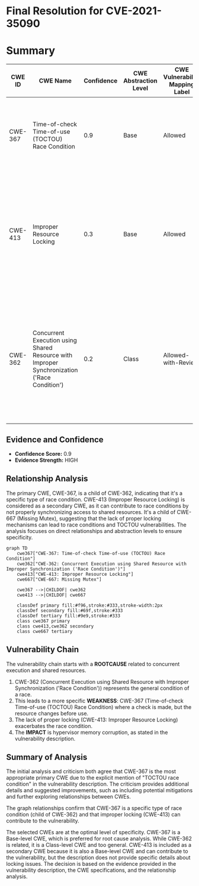 # Final Resolution for CVE-2021-35090

# Summary
| CWE ID | CWE Name | Confidence | CWE Abstraction Level | CWE Vulnerability Mapping Label | CWE-Vulnerability Mapping Notes |
|---|---|---|---|---|---|
| CWE-367 | Time-of-check Time-of-use (TOCTOU) Race Condition | 0.9 | Base | Allowed | Primary CWE. The vulnerability is directly caused by a TOCTOU race condition. Mitigations include limiting interleaving of operations. |
| CWE-413 | Improper Resource Locking | 0.3 | Base | Allowed | Secondary CWE. A race condition often stems from the lack of proper locking mechanisms, but the primary issue here is the TOCTOU condition. A relevant mitigation is using synchronization primitives. |
| CWE-362 | Concurrent Execution using Shared Resource with Improper Synchronization ('Race Condition') | 0.2 | Class | Allowed-with-Review | Secondary CWE. The description mentions a race condition, but doesn't elaborate on the concurrency aspect, and TOCTOU is more specific. A general mitigation is to use synchronization primitives. |

## Evidence and Confidence

*   **Confidence Score:** 0.9
*   **Evidence Strength:** HIGH

## Relationship Analysis
The primary CWE, CWE-367, is a child of CWE-362, indicating that it's a specific type of race condition. CWE-413 (Improper Resource Locking) is considered as a secondary CWE, as it can contribute to race conditions by not properly synchronizing access to shared resources. It's a child of CWE-667 (Missing Mutex), suggesting that the lack of proper locking mechanisms can lead to race conditions and TOCTOU vulnerabilities. The analysis focuses on direct relationships and abstraction levels to ensure specificity.

```mermaid
graph TD
    cwe367["CWE-367: Time-of-check Time-of-use (TOCTOU) Race Condition"]
    cwe362["CWE-362: Concurrent Execution using Shared Resource with Improper Synchronization ('Race Condition')"]
    cwe413["CWE-413: Improper Resource Locking"]
    cwe667["CWE-667: Missing Mutex"]
    
    cwe367 -->|CHILDOF| cwe362
    cwe413 -->|CHILDOF| cwe667
    
    classDef primary fill:#f96,stroke:#333,stroke-width:2px
    classDef secondary fill:#69f,stroke:#333
    classDef tertiary fill:#9e9,stroke:#333
    class cwe367 primary
    class cwe413,cwe362 secondary
    class cwe667 tertiary
```

## Vulnerability Chain
The vulnerability chain starts with a **ROOTCAUSE** related to concurrent execution and shared resources.
1.  CWE-362 (Concurrent Execution using Shared Resource with Improper Synchronization ('Race Condition')) represents the general condition of a race.
2.  This leads to a more specific **WEAKNESS**: CWE-367 (Time-of-check Time-of-use (TOCTOU) Race Condition) where a check is made, but the resource changes before use.
3.  The lack of proper locking (CWE-413: Improper Resource Locking) exacerbates the race condition.
4.  The **IMPACT** is hypervisor memory corruption, as stated in the vulnerability description.

## Summary of Analysis
The initial analysis and criticism both agree that CWE-367 is the most appropriate primary CWE due to the explicit mention of "TOCTOU race condition" in the vulnerability description. The criticism provides additional details and suggested improvements, such as including potential mitigations and further exploring relationships between CWEs.

The graph relationships confirm that CWE-367 is a specific type of race condition (child of CWE-362) and that improper locking (CWE-413) can contribute to the vulnerability.

The selected CWEs are at the optimal level of specificity. CWE-367 is a Base-level CWE, which is preferred for root cause analysis. While CWE-362 is related, it is a Class-level CWE and too general. CWE-413 is included as a secondary CWE because it is also a Base-level CWE and can contribute to the vulnerability, but the description does not provide specific details about locking issues. The decision is based on the evidence provided in the vulnerability description, the CWE specifications, and the relationship analysis.